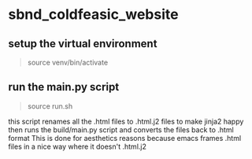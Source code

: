 # sbnd_coldfeasic_website

## setup the virtual environment  
> source venv/bin/activate

## run the main.py script
> source run.sh

this script renames all the .html files to .html.j2 files to make jinja2 happy then runs the build/main.py script and converts the files back to .html format
This is done for aesthetics reasons because emacs frames .html files in a nice way where it doesn't .html.j2
